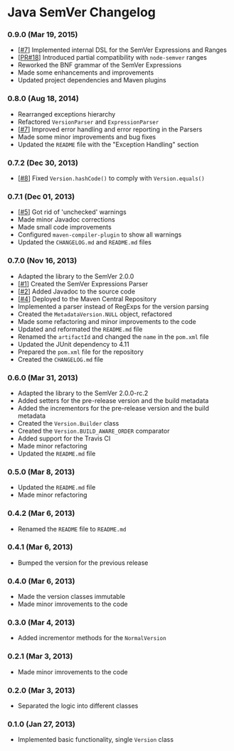 Java SemVer Changelog
=====================

### 0.9.0 (Mar 19, 2015) ###
* [[#7](https://github.com/zafarkhaja/jsemver/issues/6)] Implemented internal DSL for the SemVer Expressions and Ranges
* [[PR#18](https://github.com/zafarkhaja/jsemver/pull/18)] Introduced partial compatibility with `node-semver` ranges
* Reworked the BNF grammar of the SemVer Expressions
* Made some enhancements and improvements
* Updated project dependencies and Maven plugins

### 0.8.0 (Aug 18, 2014) ###
* Rearranged exceptions hierarchy
* Refactored `VersionParser` and `ExpressionParser`
* [[#7](https://github.com/zafarkhaja/jsemver/issues/7)] Improved error handling and error reporting in the Parsers
* Made some minor improvements and bug fixes
* Updated the `README` file with the "Exception Handling" section

### 0.7.2 (Dec 30, 2013) ###
* [[#8](https://github.com/zafarkhaja/jsemver/issues/8)] Fixed `Version.hashCode()` to comply with `Version.equals()`

### 0.7.1 (Dec 01, 2013) ###
* [[#5](https://github.com/zafarkhaja/jsemver/issues/5)] Got rid of 'unchecked' warnings
* Made minor Javadoc corrections
* Made small code improvements
* Configured `maven-compiler-plugin` to show all warnings
* Updated the `CHANGELOG.md` and `README.md` files

### 0.7.0 (Nov 16, 2013) ###
* Adapted the library to the SemVer 2.0.0
* [[#1](https://github.com/zafarkhaja/jsemver/issues/1)] Created the SemVer Expressions Parser
* [[#2](https://github.com/zafarkhaja/jsemver/issues/2)] Added Javadoc to the source code
* [[#4](https://github.com/zafarkhaja/jsemver/issues/4)] Deployed to the Maven Central Repository
* Implemented a parser instead of RegExps for the version parsing
* Created the `MetadataVersion.NULL` object, refactored
* Made some refactoring and minor improvements to the code
* Updated and reformated the `README.md` file
* Renamed the `artifactId` and changed the `name` in the `pom.xml` file
* Updated the JUnit dependency to 4.11
* Prepared the `pom.xml` file for the repository
* Created the `CHANGELOG.md` file

### 0.6.0 (Mar 31, 2013) ###
* Adapted the library to the SemVer 2.0.0-rc.2
* Added setters for the pre-release version and the build metadata
* Added the incrementors for the pre-release version and the build metadata
* Created the `Version.Builder` class
* Created the `Version.BUILD_AWARE_ORDER` comparator
* Added support for the Travis CI
* Made minor refactoring
* Updated the `README.md` file

### 0.5.0 (Mar 8, 2013) ###
* Updated the `README.md` file
* Made minor refactoring

### 0.4.2 (Mar 6, 2013) ###
* Renamed the `README` file to `README.md`

### 0.4.1 (Mar 6, 2013) ###
* Bumped the version for the previous release

### 0.4.0 (Mar 6, 2013) ###
* Made the version classes immutable
* Made minor imrovements to the code

### 0.3.0 (Mar 4, 2013) ###
* Added incrementor methods for the `NormalVersion`

### 0.2.1 (Mar 3, 2013) ###
* Made minor imrovements to the code

### 0.2.0 (Mar 3, 2013) ###
* Separated the logic into different classes

### 0.1.0 (Jan 27, 2013) ###
* Implemented basic functionality, single `Version` class
